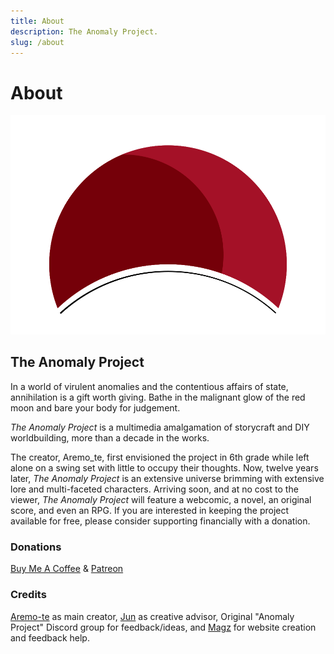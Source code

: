 ```yaml
---
title: About
description: The Anomaly Project.
slug: /about
---
```


# About

![Anomaly Eclipse](/img/eclipse.svg)

## The Anomaly Project

In a world of virulent anomalies and the contentious affairs of state, annihilation is a gift worth giving. Bathe in the malignant glow of the red moon and bare your body for judgement.

*The Anomaly Project* is a multimedia amalgamation of storycraft and DIY worldbuilding, more than a decade in the works. 

The creator, Aremo_te, first envisioned the project in 6th grade while left alone on a swing set with little to occupy their thoughts. Now, twelve years later, *The Anomaly Project* is an extensive universe brimming with extensive lore and multi-faceted characters. Arriving soon, and at no cost to the viewer, *The Anomaly Project* will feature a webcomic, a novel, an original score, and even an RPG. If you are interested in keeping the project available for free, please consider supporting financially with a donation.

### Donations
[Buy Me A Coffee](https://www.buymeacoffee.com/aremo.te) & 
[Patreon](https://www.patreon.com/aremo_te)

### Credits
[Aremo-te](https://bio.link/aremo_te) as main creator, [Jun](https://junjie.carrd.co/) as creative advisor, Original "Anomaly Project" Discord group for feedback/ideas, and [Magz](https://cristaldotgema.com) for website creation and feedback help.
